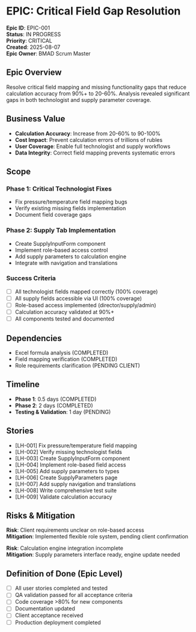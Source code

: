 # EPIC: Critical Field Gap Resolution

**Epic ID**: EPIC-001  
**Status**: IN PROGRESS  
**Priority**: CRITICAL  
**Created**: 2025-08-07  
**Epic Owner**: BMAD Scrum Master

## Epic Overview

Resolve critical field mapping and missing functionality gaps that reduce calculation accuracy from 90%+ to 20-60%. Analysis revealed significant gaps in both technologist and supply parameter coverage.

## Business Value

- **Calculation Accuracy**: Increase from 20-60% to 90-100%
- **Cost Impact**: Prevent calculation errors of trillions of rubles
- **User Coverage**: Enable full technologist and supply workflows
- **Data Integrity**: Correct field mapping prevents systematic errors

## Scope

### Phase 1: Critical Technologist Fixes

- Fix pressure/temperature field mapping bugs
- Verify existing missing fields implementation
- Document field coverage gaps

### Phase 2: Supply Tab Implementation

- Create SupplyInputForm component
- Implement role-based access control
- Add supply parameters to calculation engine
- Integrate with navigation and translations

### Success Criteria

- [ ] All technologist fields mapped correctly (100% coverage)
- [ ] All supply fields accessible via UI (100% coverage)
- [ ] Role-based access implemented (director/supply/admin)
- [ ] Calculation accuracy validated at 90%+
- [ ] All components tested and documented

## Dependencies

- Excel formula analysis (COMPLETED)
- Field mapping verification (COMPLETED)
- Role requirements clarification (PENDING CLIENT)

## Timeline

- **Phase 1**: 0.5 days (COMPLETED)
- **Phase 2**: 2 days (COMPLETED)
- **Testing & Validation**: 1 day (PENDING)

## Stories

- [LH-001] Fix pressure/temperature field mapping
- [LH-002] Verify missing technologist fields
- [LH-003] Create SupplyInputForm component
- [LH-004] Implement role-based field access
- [LH-005] Add supply parameters to types
- [LH-006] Create SupplyParameters page
- [LH-007] Add supply navigation and translations
- [LH-008] Write comprehensive test suite
- [LH-009] Validate calculation accuracy

## Risks & Mitigation

**Risk**: Client requirements unclear on role-based access  
**Mitigation**: Implemented flexible role system, pending client confirmation

**Risk**: Calculation engine integration incomplete  
**Mitigation**: Supply parameters interface ready, engine update needed

## Definition of Done (Epic Level)

- [ ] All user stories completed and tested
- [ ] QA validation passed for all acceptance criteria
- [ ] Code coverage >80% for new components
- [ ] Documentation updated
- [ ] Client acceptance received
- [ ] Production deployment completed
